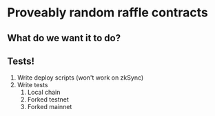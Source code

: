 # Proveably random raffle contracts
## What do we want it to do?

## Tests!

1. Write deploy scripts (won't work on zkSync)
2. Write tests
   1. Local chain
   2. Forked testnet
   3. Forked mainnet
